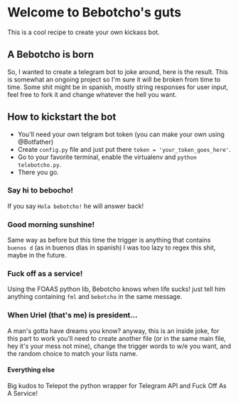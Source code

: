 # Welcome to Bebotcho's guts
This is a cool recipe to create your own kickass bot.

## A Bebotcho is born
So, I wanted to create a telegram bot to joke around, here is the result.
This is somewhat an ongoing project so I'm sure it will be broken from time to time.
Some shit might be in spanish, mostly string responses for user input, feel free to fork it and change whatever the hell you want.

## How to kickstart the bot
* You'll need your own telgram bot token (you can make your own using @Botfather)
* Create `config.py` file and just put there `token = 'your_token_goes_here'`.
* Go to your favorite terminal, enable the virtualenv and `python telebotcho.py`.
* There you go.

### Say hi to bebocho!
If you say `Hola bebotcho!` he will answer back!

### Good morning sunshine!
Same way as before but this time the trigger is anything that contains `buenos d` (as in buenos días in spanish) I was too lazy to regex this shit, maybe in the future.

### Fuck off as a service!
Using the FOAAS python lib, Bebotcho knows when life sucks! just tell him anything containing `fml` and `bebotcho` in the same message.

### When Uriel (that's me) is president...
A man's gotta have dreams you know? anyway, this is an inside joke, for this part to work you'll need to create another file (or in the same main file, hey it's your mess not mine), change the trigger words to w/e you want, and the random choice to match your lists name.

#### Everything else
Big kudos to Telepot the python wrapper for Telegram API and Fuck Off As A Service!

